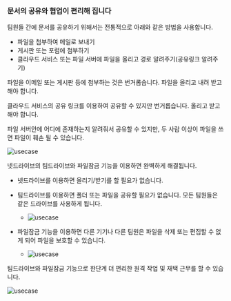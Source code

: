 ### 문서의 공유와 협업이 편리해 집니다

팀원들 간에 문서를 공유하기 위해서는 전통적으로 아래와 같은 방법을 사용합니다.

-	파일을 첨부하여 메일로 보내기
-	게시판 또는 포럼에 첨부하기
-	클라우드 서비스 또는 파일 서버에 파일을 올리고 경로 알려주기(공유링크 알려주기)

파일을 이메일 또는 게시판 등에 첨부하는 것은 번거롭습니다. 파일을 올리고 내려 받고 해야 합니다.

클라우드 서비스의 공유 링크를 이용하여 공유할 수 있지만 번거롭습니다. 올리고 받고 해야 합니다.

파일 서버안에 어디에 존재하는지 알려줘서 공유할 수 있지만, 두 사람 이상이 파일을 쓰면 파일이 훼손 될 수 있습니다.
 
![usecase](https://raw.githubusercontent.com/bdrive/help/master/support_content/en/usecase/usecase2/Picture2.png)

넷드라이브의 팀드라이브와 파일잠금 기능을 이용하면 완벽하게 해결됩니다.

  - 넷드라이브를 이용하면 올리기/받기를 할 필요가 없습니다.

  - 팀드라이브를 이용하면 폴더 또는 파일을 공유할 필요가 없습니다. 모든 팀원들은 같은 드라이브를 사용하게 됩니다.  
    - ![usecase](https://raw.githubusercontent.com/bdrive/help/master/support_content/en/usecase/usecase2/Picture3.png)

  - 파일잠금 기능을 이용하면 다른 기기나 다른 팀원은 파일을 삭제 또는 편집할 수 없게 되어 파일을 보호할 수 있습니다.  
    - ![usecase](https://raw.githubusercontent.com/bdrive/help/master/support_content/en/usecase/usecase2/Picture4.png)

팀드라이브와 파일잠금 기능으로 한단계 더 편리한 원격 작업 및 재택 근무를 할 수 있습니다.

![usecase](https://raw.githubusercontent.com/bdrive/help/master/support_content/en/usecase/usecase2/Picture5.png)
